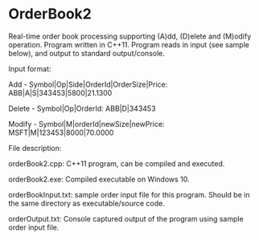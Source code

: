 # OrderBook2
Real-time order book processing supporting (A)dd, (D)elete and (M)odify operation.
Program written in C++11. Program reads in input (see sample below), and output to standard output/console.

Input format:

Add - Symbol|Op|Side|OrderId|OrderSize|Price:
ABB|A|S|343453|5800|21.1300

Delete - Symbol|Op|OrderId:
ABB|D|343453

Modify - Symbol|M|orderId|newSize|newPrice:
MSFT|M|123453|8000|70.0000

File description:

orderBook2.cpp: C++11 program, can be compiled and executed.

orderBook2.exe: Compiled executable on Windows 10.

orderBookInput.txt: sample order input file for this program. Should be in the same directory as executable/source code.

orderOutput.txt: Console captured output of the program using sample order input file.
